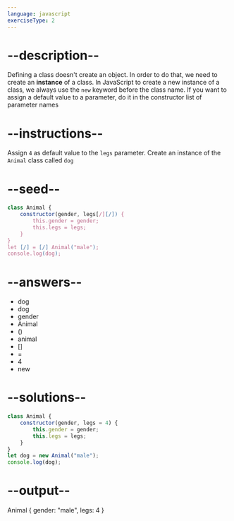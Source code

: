 ```yaml
---
language: javascript
exerciseType: 2
---
```


# --description--

Defining a class doesn't create an object.
In order to do that, we need to create an __instance__ of a class.
In JavaScript to create a new instance of a class, we always use the `new` keyword before the class name.
If you want to assign a default value to a parameter, do it in the constructor list of parameter names

# --instructions--

Assign `4` as default value to the `legs` parameter.
Create an instance of the `Animal` class called `dog`

# --seed--

```javascript
class Animal {
    constructor(gender, legs[/][/]) {
        this.gender = gender;
        this.legs = legs;
    }
}
let [/] = [/] Animal("male");
console.log(dog);
```

# --answers--

- dog
- dog
- gender
- Animal
- ()
- animal
- []
-  = 
- 4
- new

# --solutions--

```javascript
class Animal {
    constructor(gender, legs = 4) {
        this.gender = gender;
        this.legs = legs;
    }
}
let dog = new Animal("male");
console.log(dog);
```

# --output--

Animal {
	gender: "male",
	legs: 4
}
